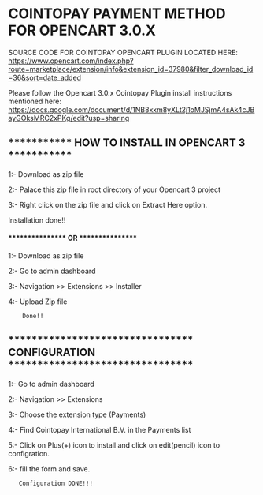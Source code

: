 # COINTOPAY PAYMENT METHOD FOR OPENCART 3.0.X

SOURCE CODE FOR COINTOPAY OPENCART PLUGIN LOCATED HERE: https://www.opencart.com/index.php?route=marketplace/extension/info&extension_id=37980&filter_download_id=36&sort=date_added

Please follow the Opencart 3.0.x Cointopay Plugin install instructions mentioned here: https://docs.google.com/document/d/1NB8xxm8yXLt2j1oMJSjmA4sAk4cJBayGOksMRC2xPKg/edit?usp=sharing

## *********** HOW TO INSTALL IN OPENCART 3 ***********

1:- Download as zip file

2:- Palace this zip file in root directory of your Opencart 3 project

3:- Right click on the zip file and click on Extract Here option.

   Installation done!!
   
   #### *************** OR ***************
   
 1:- Download as zip file
 
 2:- Go to admin dashboard
 
 3:- Navigation >> Extensions >> Installer
 
 4:-  Upload Zip file 
 
		Done!!
   
  ## ******************************** CONFIGURATION ********************************

 1:- Go to admin dashboard
 
 2:- Navigation >> Extensions 
 
 3:- Choose the extension type (Payments)
 
 4:-  Find Cointopay International B.V. in the Payments list
 
 5:-  Click on Plus(+) icon to install and click on edit(pencil) icon to configration.
 
 6:- fill the form and save.
 
       Configuration DONE!!!
   
   
   
   
